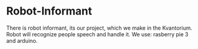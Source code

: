 # Robot-Informant
There is robot informant, its our project, which we make in the Kvantorium. Robot will recognize people speech and handle it. We use: rasberry pie 3 and arduino.  
